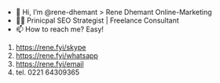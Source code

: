 - 👋 Hi, I’m @rene-dhemant > Rene Dhemant Online-Marketing
- 👨‍💻 Prinicpal SEO Strategist | Freelance Consultant
- 📫 How to reach me? Easy!
1. https://rene.fyi/skype
2. https://rene.fyi/whatsapp
3. https://rene.fyi/email
4. tel. 0221 64309365

<!---
rene-dhemant/rene-dhemant is a ✨ special ✨ repository because its `README.md` (this file) appears on your GitHub profile.
You can click the Preview link to take a look at your changes.
--->
